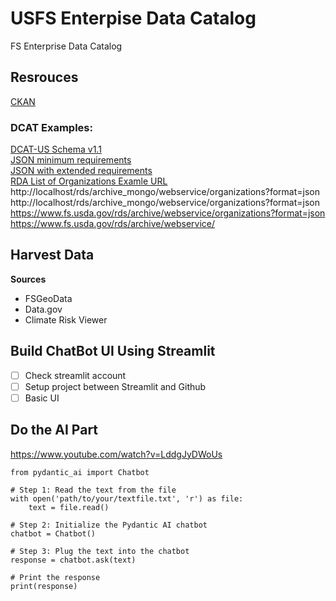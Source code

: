 # USFS Enterpise Data Catalog  
FS Enterprise Data Catalog  

## Resrouces
[CKAN](https://github.com/ckan)  

### DCAT Examples:  
[DCAT-US Schema v1.1](https://resources.data.gov/resources/dcat-us/#context)  
[JSON minimum requirements](https://resources.data.gov/schemas/dcat-us/v1.1/examples/catalog-sample.json)  
[JSON with extended requirements](https://resources.data.gov/schemas/dcat-us/v1.1/examples/catalog-sample-extended.json)  
[RDA List of Organizations Examle URL](https://www.fs.usda.gov/rds/archive//webservice/organizations?format=json)  
http://localhost/rds/archive_mongo/webservice/organizations?format=json  
http://localhost/rds/archive_mongo/webservice/organizations?format=json  
https://www.fs.usda.gov/rds/archive/webservice/organizations?format=json  
https://www.fs.usda.gov/rds/archive/webservice/  


## Harvest Data  

**Sources**
* FSGeoData
* Data.gov
* Climate Risk Viewer

## Build ChatBot UI Using Streamlit  

- [ ] Check streamlit account  
- [ ] Setup project between Streamlit and Github  
- [ ] Basic UI  

## Do the AI Part
https://www.youtube.com/watch?v=LddgJyDWoUs  

```
from pydantic_ai import Chatbot

# Step 1: Read the text from the file
with open('path/to/your/textfile.txt', 'r') as file:
    text = file.read()

# Step 2: Initialize the Pydantic AI chatbot
chatbot = Chatbot()

# Step 3: Plug the text into the chatbot
response = chatbot.ask(text)

# Print the response
print(response)
```